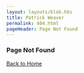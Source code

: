 ```yaml
---
layout: layouts/blob.hbs
title: Patrick Weaver
permalink: 404.html
pageHeader: Page Not Found
---
```


### Page Not Found

[Back to Home](/)